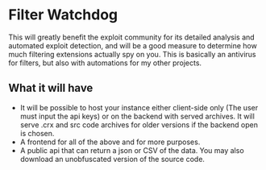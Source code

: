 # Filter Watchdog

This will greatly benefit the exploit community for its detailed analysis and automated exploit detection, and will be a good measure to determine how much filtering extensions actually spy on you. This is basically an antivirus for filters, but also with automations for my other projects.

## What it will have

- It will be possible to host your instance either client-side only (The user must input the api keys) or on the backend with served archives. It will serve .crx and src code archives for older versions if the backend open is chosen.
- A frontend for all of the above and for more purposes.
- A public api that can return a json or CSV of the data. You may also download an unobfuscated version of the source code.
